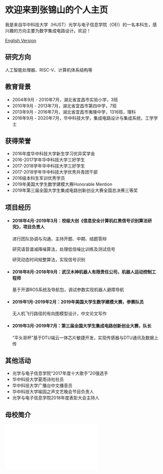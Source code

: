 # 欢迎来到张锦山的个人主页

我是来自华中科技大学（HUST）光学与电子信息学院（OEI）的一名本科生，感兴趣的方向主要为数字集成电路设计。欢迎！

[English Version](index-en.md)

## 研究方向

人工智能处理器、RISC-V、计算机体系结构等

## 教育背景

- 2004年9月 - 2010年7月，湖北省宜昌市实验小学，3班
- 2010年9月 - 2013年7月，湖北省宜昌市第四中学，7班
- 2013年9月 - 2016年7月，湖北省宜昌市夷陵中学，1316班，理科
- 2016年9月 - 2020年7月，华中科技大学，集成电路设计与集成系统，工学学士

## 获得荣誉

- 2016年度华中科技大学新生学习优异奖学金
- 2016-2017学年华中科技大学三好学生
- 2017-2018学年华中科技大学三好学生
- 2017-2018学年华中科技大学优秀共青团干部
- 2016级本科生军训优秀学员
- 2019年美国大学生数学建模大赛Honorable Mention
- 2019年第三届全国大学生集成电路创新创业大赛全国总决赛三等奖

## 项目经历

- #### 2018年4月-2019年3月：校级大创《信息安全计算机红黑信号识别算法研究》，项目负责人

  进行团队协调与沟通，主持开题、中期、结题答辩

  研究语音谱减降噪算法，处理低信噪比训练及测试信号 

  研究动态时间规整算法，实现信号识别

- #### 2018年8月-2018年9月：武汉木神机器人有限责任公司，机器人运动控制工程师

  基于开源ROS系统及导航包，调试参数实现机器人避障导航

- #### 2019年1月-2019年2月：2019年美国大学生数学建模大赛，参赛队员

  无人机飞行路径的有向图模型设计，中文论文写作

- #### 2019年3月-2019年7月：第三届全国大学生集成电路创新创业大赛，队长

  “平头哥杯”基于DTU端云一体芯片敏捷开发，实现传感器与DTU通讯及数据上传

## 其他活动

- 光学与电子信息学院“2017年度十大歌手”20强选手
- 华中科技大学夏雨诗社社员
- 华中科技大学广播台中文播音员
- 华中科技大学喻园之声文艺晚会节目负责人
- 光学与电子信息学院2018年度表彰大会主持人

## 母校简介
<iframe src="//player.bilibili.com/player.html?aid=56170676&cid=98179520&page=1" scrolling="no" border="0" frameborder="no" framespacing="0" allowfullscreen="true"> </iframe>
